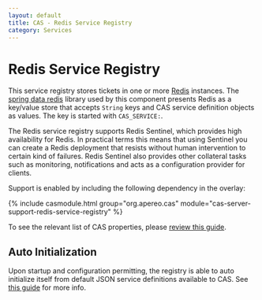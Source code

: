 ```yaml
---
layout: default
title: CAS - Redis Service Registry
category: Services
---
```


# Redis Service Registry

This service registry stores tickets in one or more [Redis](http://redis.io/) instances. The
[spring data redis](http://projects.spring.io/spring-data-redis/) library used by this component presents Redis as a
key/value store that accepts `String` keys and CAS service definition objects as values. The key is started with `CAS_SERVICE:`.

The Redis service registry supports Redis Sentinel, which provides high availability for Redis. In practical terms this means that using Sentinel you can create a Redis deployment that resists without human intervention to certain kind of failures. Redis Sentinel also provides other collateral tasks such as monitoring, notifications and acts as a configuration provider for clients.

Support is enabled by including the following dependency in the overlay:

{% include casmodule.html group="org.apereo.cas" module="cas-server-support-redis-service-registry" %}

To see the relevant list of CAS properties, please [review this guide](../configuration/Configuration-Properties.html#redis-service-registry).

## Auto Initialization

Upon startup and configuration permitting, the registry is able to auto initialize itself from default JSON service definitions available to CAS. See [this guide](AutoInitialization-Service-Management.html) for more info.
